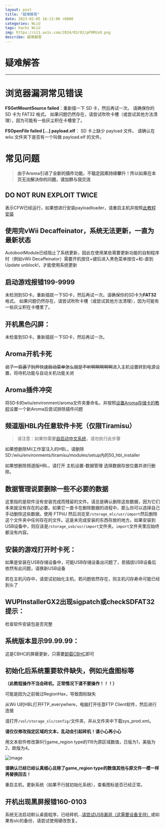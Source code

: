 ```yaml
---
layout: post
title: "疑难解答"
date: 2023-02-05 16:13:00 +0800
categories: WiiU
tags: hacks WiiU
img: https://s11.ax1x.com/2024/03/02/pF0RUs0.png
describe: 疑难解答
---
```


# 疑难解答

<hr />

# 浏览器漏洞常见错误

**FSGetMountSource failed**：重新插一下 SD 卡，然后再试一次。 请确保你的 SD 卡为 FAT32 格式。 如果问题仍然存在，请尝试吹吹卡槽（或尝试其他方法清理），因为可能有一些灰尘积在卡槽里了。

**FSOpenFile failed […] payload.elf**： SD 卡上缺少 payload 文件。 请确认在 wiiu 文件夹下是否有一个叫做 payload.elf 的文件。

# 常见问题

> **由于Aroma引进了全新的插件功能，不稳定因素持续攀升！所以如果在本页无法解决你的问题，请加群与我交流**

## DO NOT RUN EXPLOIT TWICE
表示CFW已经运行，如果想进行安装payloadloader，请重启主机并按照[此教程安装](https://wiiu.1919810.com/wiiu/2023/02/05/Payloadloader.html)

## 使用完vWii Decaffeinator，系统无法更新，一直为最新状态
AutobootModule已经阻止了系统更新，因此在使用某些需要更新功能的自制程序时（例如vWii Decaffeinator）需要开机按住+键后进入黑色菜单按住+和-直到Update unblock!，才能使用系统更新

## 启动游戏报错199-9999
未检测到SD卡。重新插拔一下SD卡，然后再试一次。请确保你的SD卡为**FAT32**格式。 如果问题仍然存在，请尝试吹吹卡槽（或尝试其他方法清理），因为可能有一些灰尘积在卡槽里了。

## 开机黑色闪屏：
未检查到SD卡。重新插拔一下SD卡，然后再试一次。

## Aroma开机卡死

~~说了一百遍了别开快速启动菜单怎么就是不听啊啊啊啊啊~~进入主机设置转到电源设置，将待机功能与自动关机功能关闭

## Aroma插件冲突

将SD卡的wiiu/environment/aroma文件夹重命名，并按照[设置Aroma存储卡的教程](https://wiiu.1919810.com/wiiu/2023/02/05/prepare.html#%E5%87%86%E5%A4%87sd%E5%8D%A1)设置一个新Aroma后尝试排除插件问题

## 频道版HBL内任意软件卡死（仅限Tiramisu）

> 请注意：如果你需要[自启动中文系统](https://wiiu.1919810.com/wiiu/2023/02/04/install-CHJsystem.html#%E5%BC%80%E5%A7%8B)，请勿执行此步骤

如果想删除Mii工作室注入的HBL，请删除SD:/wiiu/environments/tiramisu/modules/setup内的50_hbl_installer

如果想删除频道版HBL，请打开 主机设置-数据管理 选择数据存放位置并进行删除。

## 数据管理说要删除一些不必要的数据

这里指的是软件没有安装完成而残留的文件。请总是确认删除这些数据，因为它们本来就没有存在的必要。如果它一直卡在删除数据的进程中，那么你可以选择自己手动删除这些数据。使用 FTPiiU 然后浏览至​```/storage_mlc/usr/import​```然后删除这个文件夹中任何存在的文件。这是未完成安装的东西存放的地方。如果安装到USB设备中，则应该是​```/storage_usb/usr/import​```文件夹。​```import​```文件夹里应始终都没有内容。

## 安装的游戏打开时卡死：

如果是安装在USB存储设备中，可能USB存储设备出问题了，若插拔USB设备后依然有此问题，请换新USB设备

若在主机闪存中，请尝试初始化主机，若问题依然存在，则主机闪存寿命可能已经到头了

## WUPInstallerGX2出现sigpatch或checkSDFAT32提示：

检查软件安装包是否完整

## 系统版本显示99.99.99：

这是CBHC的屏蔽更新，只需要[卸载CBHC](https://wiiu.1919810.com/wiiu/2023/02/01/uninstall-CBHC.html)即可

## 初始化后系统重要软件缺失，例如光盘图标等

**（此教程操作不当会砖机，正常情况下请不要操作！！！）**

可能是因为之前做过RegionHax，导致图标缺失

从Wii U的HBL打开FTP_everywhere，电脑打开任意FTP Client软件，然后进行连接

请打开```/vol/storage_slc/config/```文件夹，并从文件夹中下载sys_prod.xml。

**请仅仅修改指定区域的文本，乱动会引起砖机！请小心再小心**

用文本软件修改第6行game_region type的119为原区域数值，日版为1，美版为2，欧版为4。

![image](https://user-images.githubusercontent.com/68946023/162920585-114d1dc9-91bf-463e-bfc3-a6a23d5f64f1.png)

**请确认已经已经认真细心且除了game_region type的数值其他与原文件一模一样再替换回去！**

重启主机，更新系统（如果不行就初始化系统），查看图标是否已经正常。

## 开机出现黑屏报错160-0103

系统无法启动默认桌面程序，已经砖机...[请尝试USB漏洞（这需要设备支持）](https://wiiu.1919810.com/wiiu/2023/02/01/udpih.html)或如果有slc的备份，请尝试使用硬改恢复。
